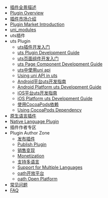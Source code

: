 * [插件全景描述](README.md)
* [Plugin Overview](README.md)
* [插件市场介绍](plugin-ext-introduction.md)
* [Plugin Market Introduction](plugin-ext-introduction.md)
* [uni_modules](uni_modules.md)
* uts插件
* uts Plugin
  * [uts插件开发入门](https://doc.dcloud.net.cn/uni-app-x/plugin/uts-plugin.html)
  * [uts Plugin Development Guide](https://doc.dcloud.net.cn/uni-app-x/plugin/uts-plugin.html)
  * [uts页面组件开发入门](https://doc.dcloud.net.cn/uni-app-x/plugin/uts-component.html)
  * [uts Page Component Development Guide](https://doc.dcloud.net.cn/uni-app-x/plugin/uts-component.html)
  * [uts中使用uni api](https://doc.dcloud.net.cn/uni-app-x/plugin/uts-uni-api.html)
  * [Using uni API in uts](https://doc.dcloud.net.cn/uni-app-x/plugin/uts-uni-api.html)
  * [Android平台uts开发指南](https://doc.dcloud.net.cn/uni-app-x/plugin/uts-for-android.html)
  * [Android Platform uts Development Guide](https://doc.dcloud.net.cn/uni-app-x/plugin/uts-for-android.html)
  * [iOS平台uts开发指南](https://doc.dcloud.net.cn/uni-app-x/plugin/uts-for-ios.html)
  * [iOS Platform uts Development Guide](https://doc.dcloud.net.cn/uni-app-x/plugin/uts-for-ios.html)
  * [使用CocoaPods依赖](https://doc.dcloud.net.cn/uni-app-x/plugin/uts-ios-cocoapods.html)
  * [Using CocoaPods Dependency](https://doc.dcloud.net.cn/uni-app-x/plugin/uts-ios-cocoapods.html)
* [原生语言插件](native-plugin.md)
* [Native Language Plugin](native-plugin.md)
* 插件作者专区
* Plugin Author Zone
  * [发布插件](publish.md)
  * [Publish Plugin](publish.md)
  * [销售变现](sell.md)
  * [Monetization](sell.md)
  * [支持多语言](language.md)
  * [Support for Multiple Languages](language.md)
  * [oath开放平台](oath.md)
  * [oath Open Platform](oath.md)
* [常见问题](faq/faq.md)
* [FAQ](faq/faq.md)
